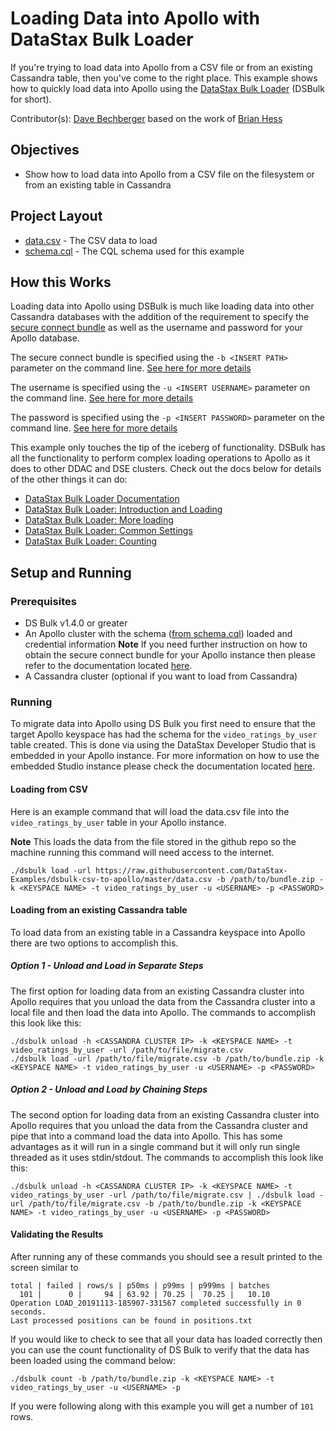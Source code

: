 # Loading Data into Apollo with DataStax Bulk Loader
If you're trying to load data into Apollo from a CSV file or from an existing Cassandra table, then you've come to the right place. This example shows how to quickly load data into Apollo using the [DataStax Bulk Loader](https://docs.datastax.com/en/dsbulk/doc/index.html) (DSBulk for short).

Contributor(s): [Dave Bechberger](https://github.com/bechbd) based on the work of [Brian Hess](https://github.com/brianmhess)

## Objectives

* Show how to load data into Apollo from a CSV file on the filesystem or from an existing table in Cassandra
  
## Project Layout

* [data.csv](data.csv) - The CSV data to load
* [schema.cql](schema.cql) - The CQL schema used for this example

## How this Works
Loading data into Apollo using DSBulk is much like loading data into other Cassandra databases with the addition of the requirement to specify the [secure connect bundle](https://docs.datastax.com/en/apollo/aws/doc/dscloud/apollo/dscloudObtainingCredentials.html) as well as the username and password for your Apollo database.

The secure connect bundle is specified using the `-b <INSERT PATH>` parameter on the command line. [See here for more details](https://docs.datastax.com/en/dsbulk/doc/dsbulk/reference/driverOptions.html#driverOptions__driverBasicCloudSecureConnectBundle)

The username is specified using the `-u <INSERT USERNAME>` parameter on the command line.  [See here for more details](https://docs.datastax.com/en/dsbulk/doc/dsbulk/reference/driverOptions.html#driverOptions__datastaxJavaDriverAdvancedConnectionAuthProviderUsername)

The password is specified using the `-p <INSERT PASSWORD>` parameter on the command line.  [See here for more details](https://docs.datastax.com/en/dsbulk/doc/dsbulk/reference/driverOptions.html#driverOptions__datastaxJavaDriverAdvancedConnectionAuthProviderPassword)

This example only touches the tip of the iceberg of functionality. DSBulk has all the functionality to perform complex loading operations to Apollo as it does to other DDAC and DSE clusters. Check out the docs below for details of the other things it can do:

* [DataStax Bulk Loader Documentation](https://docs.datastax.com/en/dsbulk/doc/)
* [DataStax Bulk Loader: Introduction and Loading](https://academy.datastax.com/content/datastax-bulk-loader-introduction-and-loading)
* [DataStax Bulk Loader: More loading](https://academy.datastax.com/content/datastax-bulk-loader-more-loading)
* [DataStax Bulk Loader: Common Settings](https://academy.datastax.com/content/datastax-bulk-loader-common-settings)
* [DataStax Bulk Loader: Counting](https://academy.datastax.com/content/datastax-bulk-loader-counting)

## Setup and Running

### Prerequisites

* DS Bulk v1.4.0 or greater
* An Apollo cluster with the schema ([from schema.cql](schema.cql)) loaded and credential information
    **Note** If you need further instruction on how to obtain the secure connect bundle for your Apollo instance then please refer to the documentation located [here](https://docs.datastax.com/en/apollo/aws/doc/dscloud/apollo/dscloudObtainingCredentials.html).
* A Cassandra cluster (optional if you want to load from Cassandra)

### Running

To migrate data into Apollo using DS Bulk you first need to ensure that the target Apollo keyspace has had the schema for the `video_ratings_by_user` table created.  This is done via using the DataStax Developer Studio that is embedded in your Apollo instance.  For more information on how to use the embedded Studio instance please check the documentation located [here](https://docs.datastax.com/en/apollo/aws/doc/dscloud/apollo/dscloudConnectStudio.html).

#### Loading from CSV

Here is an example command that will load the data.csv file into the `video_ratings_by_user` table in your Apollo instance.

**Note** This loads the data from the file stored in the github repo so the machine running this command will need access to the internet.

```
./dsbulk load -url https://raw.githubusercontent.com/DataStax-Examples/dsbulk-csv-to-apollo/master/data.csv -b /path/to/bundle.zip -k <KEYSPACE NAME> -t video_ratings_by_user -u <USERNAME> -p <PASSWORD>
```

#### Loading from an existing Cassandra table

To load data from an existing table in a Cassandra keyspace into Apollo there are two options to accomplish this.

##### Option 1 - Unload and Load in Separate Steps
The first option for loading data from an existing Cassandra cluster into Apollo requires that you unload the data from the Cassandra cluster into a local file and then load the data into Apollo.  The commands to accomplish this look like this:

```
./dsbulk unload -h <CASSANDRA CLUSTER IP> -k <KEYSPACE NAME> -t video_ratings_by_user -url /path/to/file/migrate.csv
./dsbulk load -url /path/to/file/migrate.csv -b /path/to/bundle.zip -k <KEYSPACE NAME> -t video_ratings_by_user -u <USERNAME> -p <PASSWORD>
```

##### Option 2 - Unload and Load by Chaining Steps
The second option for loading data from an existing Cassandra cluster into Apollo requires that you unload the data from the Cassandra cluster and pipe that into a command load the data into Apollo.  This has some advantages as it will run in a single command but it will only run single threaded as it uses stdin/stdout. The commands to accomplish this look like this:

```
./dsbulk unload -h <CASSANDRA CLUSTER IP> -k <KEYSPACE NAME> -t video_ratings_by_user -url /path/to/file/migrate.csv | ./dsbulk load -url /path/to/file/migrate.csv -b /path/to/bundle.zip -k <KEYSPACE NAME> -t video_ratings_by_user -u <USERNAME> -p <PASSWORD>
```

#### Validating the Results
After running any of these commands you should see a result printed to the screen similar to 
```
total | failed | rows/s | p50ms | p99ms | p999ms | batches
  101 |      0 |     94 | 63.92 | 70.25 |  70.25 |   10.10
Operation LOAD_20191113-185907-331567 completed successfully in 0 seconds.
Last processed positions can be found in positions.txt
```

If you would like to check to see that all your data has loaded correctly then you can use the count functionality of DS Bulk to verify that the data has been loaded using the command below:

```
./dsbulk count -b /path/to/bundle.zip -k <KEYSPACE NAME> -t video_ratings_by_user -u <USERNAME> -p 
```

If you were following along with this example you will get a number of `101` rows.



